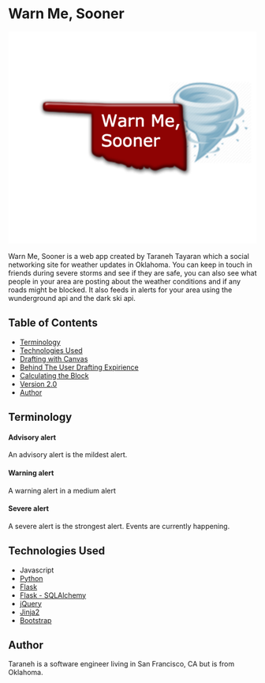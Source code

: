 # Warn Me, Sooner
![Warn Me, Sooner](/static/img/warn-me-sooner-large.png)

Warn Me, Sooner is a web app created by Taraneh Tayaran which a social networking site for weather updates in Oklahoma. You can keep in touch in friends during severe storms and see if they are safe, you can also see what people in your area are posting about the weather conditions and if any roads might be blocked. It also feeds in alerts for your area using the wunderground api and the dark ski api.


## Table of Contents
* [Terminology](#terms)
* [Technologies Used](#technologiesused)
* [Drafting with Canvas](#drafting)
* [Behind The User Drafting Expirience](#drafting)
* [Calculating the Block](#math)
* [Version 2.0](#v2)
* [Author](#author)

## <a name="terms"></a>Terminology
#### Advisory alert
An advisory alert is the mildest alert.
#### Warning alert
A warning alert in a medium alert
#### Severe alert
A severe alert is the strongest alert. Events are currently happening.

## <a name="technologiesused"></a>Technologies Used
* Javascript
* [Python](https://www.python.org/)
* [Flask](http://flask.pocoo.org/)
* [Flask - SQLAlchemy](http://flask.pocoo.org/)
* [jQuery](https://jquery.com/)
* [Jinja2](http://jinja.pocoo.org/docs/dev/)
* [Bootstrap](http://getbootstrap.com/2.3.2/)



## <a name="author"></a>Author
Taraneh is a software engineer living in San Francisco, CA but is from Oklahoma.
